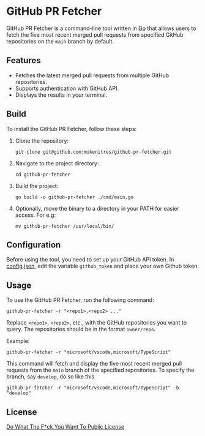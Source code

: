 # GitHub PR Fetcher

GitHub PR Fetcher is a command-line tool written in [Go](https://go.dev/) that allows users to fetch the five most recent merged pull requests from specified GitHub repositories on the `main` branch by default.

## Features

- Fetches the latest merged pull requests from multiple GitHub repositories.
- Supports authentication with GitHub API.
- Displays the results in your terminal.

## Build

To install the GitHub PR Fetcher, follow these steps:

1. Clone the repository:

   ```
   git clone git@github.com:mikenitres/github-pr-fetcher.git
   ```

2. Navigate to the project directory:

   ```
   cd github-pr-fetcher
   ```

3. Build the project:

   ```
   go build -o github-pr-fetcher ./cmd/main.go
   ```

4. Optionally, move the binary to a directory in your PATH for easier access. For e.g:

   ```
   mv github-pr-fetcher /usr/local/bin/
   ```

## Configuration

Before using the tool, you need to set up your GitHub API token. In [config.json](config.json), edit the variable `github_token` and place your own Github token.

## Usage

To use the GitHub PR Fetcher, run the following command:

```
github-pr-fetcher -r "<repo1>,<repo2> ..."
```

Replace `<repo1>`, `<repo2>`, etc., with the GitHub repositories you want to query. The repositories should be in the format `owner/repo`.

Example:

```
github-pr-fetcher -r "microsoft/vscode,microsoft/TypeScript"
```

This command will fetch and display the five most recent merged pull requests from the `main` branch of the specified repositories. To specify the branch, say `develop`, do so like this

```
github-pr-fetcher -r "microsoft/vscode,microsoft/TypeScript" -b "develop"
```



## License

[Do What The F*ck You Want To Public License](LICENSE)